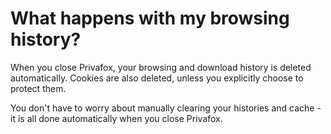 # What happens with my browsing history?

When you close Privafox, your browsing and download history is deleted automatically. 
Cookies are also deleted, unless you explicitly choose to protect them.

You don't have to worry about manually clearing your histories and cache - it is all done automatically when you close Privafox.
